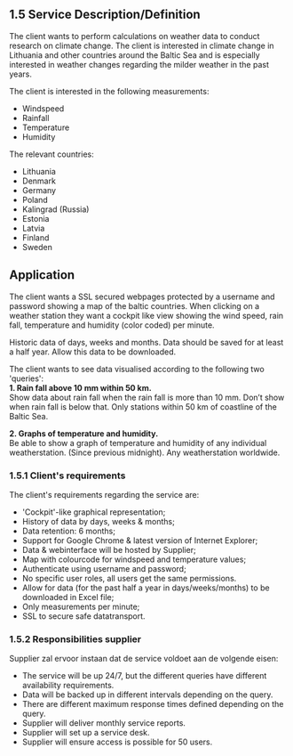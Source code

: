 ## 1.5 Service Description/Definition

The client wants to perform calculations on weather data to conduct research on climate change. The client is interested in climate change in Lithuania and other countries around the Baltic Sea and is especially interested in weather changes regarding the milder weather in the past years.

The client is interested in the following measurements:
- Windspeed
- Rainfall
- Temperature
- Humidity

The relevant countries:
- Lithuania
- Denmark
- Germany
- Poland
- Kalingrad (Russia)
- Estonia
- Latvia
- Finland
- Sweden

## Application

The client wants a SSL secured webpages protected by a username and password showing a map of the baltic countries. When clicking on a weather station they want a cockpit like view showing the wind speed, rain fall, temperature and humidity (color coded) per minute.

Historic data of days, weeks and months. Data should be saved for at least a half year. Allow this data to be downloaded.

The client wants to see data visualised according to the following two 'queries':    
__1. Rain fall above 10 mm within 50 km.__  
Show data about rain fall when the rain fall is more than 10 mm. Don’t show when rain fall is below that. Only stations within 50 km of coastline of the Baltic Sea. 

__2. Graphs of temperature and humidity.__  
Be able to show a graph of temperature and humidity of any individual
weatherstation. (Since previous midnight). Any weatherstation worldwide.


### 1.5.1 Client's requirements

The client's requirements regarding the service are:

- 'Cockpit'-like graphical representation;
- History of data by days, weeks & months;
- Data retention: 6 months;
- Support for Google Chrome & latest version of Internet Explorer;
- Data & webinterface will be hosted by Supplier;
- Map with colourcode for windspeed and temperature values;
- Authenticate using username and password;
- No specific user roles, all users get the same permissions.
- Allow for data (for the past half a year in days/weeks/months) to be downloaded in Excel file;
- Only measurements per minute;
- SSL to secure safe datatransport.

### 1.5.2 Responsibilities supplier

Supplier zal ervoor instaan dat de service voldoet aan de volgende eisen:

- The service will be up 24/7, but the different queries have different availability requirements.
- Data will be backed up in different intervals depending on the query.
- There are different maximum response times defined depending on the query.
- Supplier will deliver monthly service reports.
- Supplier will set up a service desk.
- Supplier will ensure access is possible for 50 users.

